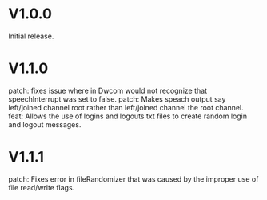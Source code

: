 # V1.0.0
Initial release.

# V1.1.0


patch: fixes issue where in Dwcom would not recognize that speechInterrupt was set to false.
patch: Makes speach output say left/joined channel root rather than left/joined channel the root channel.
feat: Allows the use of logins and logouts txt files to create random login and logout messages.

# V1.1.1

patch: Fixes error in fileRandomizer that was caused by the improper use of file read/write flags.